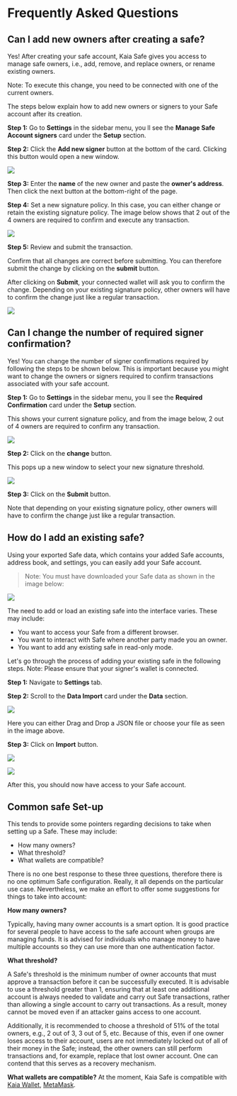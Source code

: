 # Frequently Asked Questions

## Can I add new owners after creating a safe? <a id="Can i add new owners after creating a safe"></a>

Yes! After creating your safe account, Kaia Safe gives you access to manage safe owners, i.e., add, remove, and replace owners, or rename existing owners. 

Note: To execute this change, you need to be connected with one of the current owners.


The steps below explain how to add new owners or signers to your Safe account after its creation.

**Step 1:** Go to **Settings** in the sidebar menu, you ll see the **Manage Safe Account signers** card under the **Setup** section. 


**Step 2:** Click the **Add new signer** button at the bottom of the card. Clicking this button would open a new window. 

![](/img/build/tools/kaia-safe/ks-add-signers.png)


**Step 3:** Enter the **name** of the new owner and paste the **owner's address**. Then click the next button at the bottom-right of the page.

**Step 4:** Set a new signature policy. In this case, you can either change or retain the existing signature policy. The image below shows that 2 out of the 4 owners are required to confirm and execute any transaction.

![](/img/build/tools/kaia-safe/ks-add-signer-details.png)

**Step 5:** Review and submit the transaction. 

Confirm that all changes are correct before submitting. You can therefore submit the change by clicking on the **submit** button.

After clicking on **Submit**, your connected wallet will ask you to confirm the change. Depending on your existing signature policy, other owners will have to confirm the change just like a regular transaction.

![](/img/build/tools/kaia-safe/kaia-safe-change-owner-setup-review.gif)


## Can I change the number of required signer confirmation? <a id="Can i change the number of required signer confirmation"></a>

Yes! You can change the number of signer confirmations required by following the steps to be shown below. This is important because you might want to change the owners or signers required to confirm transactions associated with your safe account.

**Step 1:** Go to **Settings** in the sidebar menu, you ll see the **Required Confirmation** card under the **Setup** section. 

This shows your current signature policy, and from the image below, 2 out of 4 owners are required to confirm any transaction.

![](/img/build/tools/kaia-safe/ks-conf-policy.png)

**Step 2:** Click on the **change** button. 

This pops up a new window to select your new signature threshold.

![](/img/build/tools/kaia-safe/ks-conf-policy-btn.png)

**Step 3:** Click on the **Submit** button. 

Note that depending on your existing signature policy, other owners will have to confirm the change just like a regular transaction.


## How do I add an existing safe? <a id="How do i add an existing safe"></a>

Using your exported Safe data, which contains your added Safe accounts, address book, and settings, you can easily add your Safe account.

> Note: You must have downloaded your Safe data as shown in the image below:

![](/img/build/tools/kaia-safe/ks-export-btn.png)


The need to add or load an existing safe into the interface varies. These may include:

* You want to access your Safe from a different browser.
* You want to interact with Safe where another party made you an owner.
* You want to add any existing safe in read-only mode.

Let's go through the process of adding your existing safe in the following steps. Note: Please ensure that your signer's wallet is connected.

**Step 1:** Navigate to **Settings** tab.

**Step 2:** Scroll to the **Data Import** card under the **Data** section. 

![](/img/build/tools/kaia-safe/ks-data-import-i.png)

Here you can either Drag and Drop a JSON file or choose your file as seen in the image above. 
 
**Step 3:** Click on **Import** button.

![](/img/build/tools/kaia-safe/ks-data-import-btn.png)

![](/img/build/tools/kaia-safe/kaia-safe-data-import.gif)

After this, you should now have access to your Safe account.

## Common safe Set-up

This tends to provide some pointers regarding decisions to take when setting up a Safe. These may include:

* How many owners?
* What threshold?
* What wallets are compatible?

 
There is no one best response to these three questions, therefore there is no one optimum Safe configuration. Really, it all depends on the particular use case. Nevertheless, we make an effort to offer some suggestions for things to take into account:

**How many owners?**

Typically, having many owner accounts is a smart option. It is good practice for several people to have access to the safe account when groups are managing funds. It is advised for individuals who manage money to have multiple accounts so they can use more than one authentication factor.

**What threshold?**

A Safe's threshold is the minimum number of owner accounts that must approve a transaction before it can be successfully executed. It is advisable to use a threshold greater than 1, ensuring that at least one additional account is always needed to validate and carry out Safe transactions, rather than allowing a single account to carry out transactions. As a result, money cannot be moved even if an attacker gains access to one account.
 
Additionally, it is recommended to choose a threshold of 51% of the total owners, e.g., 2 out of 3, 3 out of 5, etc.  Because of this, even if one owner loses access to their account, users are not immediately locked out of all of their money in the Safe; instead, the other owners can still perform transactions and, for example, replace that lost owner account. One can contend that this serves as a recovery mechanism.
 
**What wallets are compatible?**
At the moment, Kaia Safe is compatible with [Kaia Wallet](https://docs.kaiawallet.io/), [MetaMask](../../../tutorials/connecting-metamask.mdx).